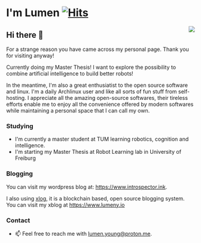 # I'm Lumen [![Hits](https://hits.seeyoufarm.com/api/count/incr/badge.svg?url=https%3A%2F%2Fgithub.com%2FLumenYoung&count_bg=%2379C83D&title_bg=%23555555&icon=&icon_color=%23E7E7E7&title=hits&edge_flat=false)](https://hits.seeyoufarm.com)

<a href="https://github.com/anuraghazra/github-readme-stats">
  <img align="right" src="https://github-readme-stats.vercel.app/api?username=LumenYoung&hide=prs&count_private=true&show_icons=true&theme=graywhite&rank_icon=github" />
</a>

## Hi there 👋

For a strange reason you have came across my personal page. Thank you for visiting anyway!

Currently doing my Master Thesis! I want to explore the possibility to combine artificial intelligence to build better robots! 

In the meantime, I'm also a great enthusiatist to the open source software and linux. I'm a daily Archlinux user and like all sorts of fun stuff from self-hosting. I appreciate all the amazing open-source softwares, their tireless efforts enable me to enjoy all the convenience offered by modern softwares while maintaining a personal space that I can call my own. 

### Studying

- I'm currently a master student at TUM learning robotics, cognition and intelligence.
- I'm starting my Master Thesis at Robot Learning lab in University of Freiburg

### Blogging

You can visit my wordpress blog at: https://www.introspector.ink.

I also using [xlog](https://xlog.app/), it is a blockchain based, open source blogging system. You can visit my xblog at https://www.lumeny.io

### Contact

- 📫 Feel free to reach me with lumen.young@proton.me.
<!--
**TangdizhiH/TangdizhiH** is a ✨ _special_ ✨ repository because its `README.md` (this file) appears on your GitHub profile.

Here are some ideas to get you started:

 I’m currently working on ...
 I’m currently learning ...
- 👯 I’m looking to collaborate on ...
- 🤔 I’m looking for help with ...
- 💬 Ask me about ...
- 📫 How to reach me: ...
- 😄 Pronouns: ...
- ⚡ Fun fact: ...
-->

